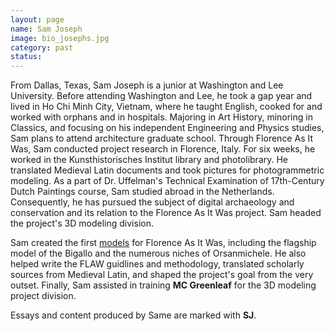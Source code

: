 ```yaml
---
layout: page
name: Sam Joseph
image: bio_josephs.jpg
category: past
status:
---
```


From Dallas, Texas, Sam Joseph is a junior at Washington and Lee University. Before attending Washington and Lee, he took a gap year and lived in Ho Chi Minh City, Vietnam, where he taught English, cooked for and worked with orphans and in hospitals. Majoring in Art History, minoring in Classics, and focusing on his independent Engineering and Physics studies, Sam plans to attend architecture graduate school. Through Florence As It Was, Sam conducted project research in Florence, Italy. For six weeks, he worked in the Kunsthistorisches Institut library and photolibrary. He translated Medieval Latin documents and took pictures for photogrammetric modeling. As a part of Dr. Uffelman's Technical Examination of 17th-Century Dutch Paintings course, Sam studied abroad in the Netherlands. Consequently, he has pursued the subject of digital archaeology and conservation and its relation to the Florence As It Was project. Sam headed the project's 3D modeling division.

<!-- more -->

Sam created the first [models](https://sketchfab.com/FLAW/models) for Florence As It Was, including the flagship model of the Bigallo and the numerous niches of Orsanmichele. He also helped write the FLAW guidlines and methodology, translated scholarly sources from Medieval Latin, and shaped the project's goal from the very outset. Finally, Sam assisted in training **MC Greenleaf** for the 3D modeling project division.

Essays and content produced by Same are marked with __SJ__.
